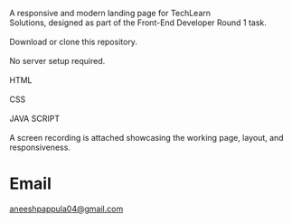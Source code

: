 A responsive and modern landing page for TechLearn <br> Solutions, designed as part of the Front-End Developer Round 1 task.<br>
<br>
Download or clone this repository.<br>
<br>
No server setup required.<br>
<br>
HTML<br>
<br>
CSS<br>
<br>
JAVA SCRIPT<br>
<br>
A screen recording is attached showcasing the working page, layout, and responsiveness.<br>
<h1>Email</h1> <a href="aneeshpappula04@gmail.com">aneeshpappula04@gmail.com</a>


